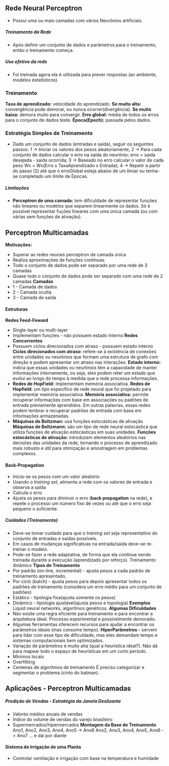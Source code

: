 ## Rede Neural Perceptron 
- Possui uma ou mais camadas com vários Neurônios artificiais.
##### Treinamento da Rede
- Após definir um conjunto de dados e parâmetros para o treinamento, então o treinamento começa.
##### Uso efetivo da rede
- Foi treinada agora ela é utilizada para prever respostas (ao ambiente,  modelos estatísticos).
### Treinamento 
**Taxa de aprendizado:** velocidade do aprendizado.
	**Se muito alta:** convergência pode demorar, ou nunca ocorrer(divergência).
	**Se muito baixa:** demora muito para convergir.
**Erro global:** média de todos os erros para o conjunto de dados teste.
**Época(Epoch):** passada pelos dados.
### Estratégia Simples de Treinamento
- Dado um conjunto de dados (entradas e saída), seguir os seguintes passos:
	1 -> Iniciar os valores dos pesos aleatoriamente,
	2 -> Para cada conjunto de dados calcular o erro na saída do neurônio;
		erro = saida desejada - saida ocorrida;
	3 -> Baseado no erro calcular o valor de cada peso
		Wx = Wx(Erro x TaxaAprendizado x Entrada);
	4 -> Repetir a partir do passo (2) até que o erroGlobal esteja abaixo de um limiar ou tenha-se completado um limite de Épocas.
##### Limitações 
- **Perceptron de uma camada:** tem dificuldade de representar funções não lineares ou modelos que separem linearmente os dados.
	Só é possível representar fuções lineares com uma única camada (ou com várias sem funções de ativação).
## Perceptron Multicamadas
**Motivações:**
- Superar as redes neurais perceptron de camada única
- Realiza aproximações de funções contínuas
- Todo o conjunto de dados pode ser separado por uma rede de 3 camadas
- Quase todo o conjunto de dados pode ser separado com uma rede de 2 camadas
**Camadas**
- 1 - Camada de dados
- 2 - Camada oculta
- 3 - Camada de saída
#### Estruturas
**Redes Feed-Foward**
- Single-layer ou multi-layer
- Implementam funções - não possuem estado interno
**Redes Concorrentes**
- Possuem ciclos direcionados com atraso - possuem estado interno
	**Ciclos direcionados com atraso:** refere-se à existência de conexões entre unidades ou neurônios que formam uma estrutura de grafo com direção e podem apresentar um atraso nas interações.
	**Estado interno:** indica que essas unidades ou neurônios têm a capacidade de manter informações internamente, ou seja, eles podem reter um estado que evolui ao longo do tempo à medida que a rede processa informações.
- **Redes de HopField:** implementam memória associativa.
	**Redes de Hopfield:** um tipo específico de rede neural que foi projetado para implementar memória associativa.
	**Memória associativa:** permite recuperar informações com base em associações ou padrões de entrada previamente aprendidos. Em outras palavras, essas redes podem lembrar e recuperar padrões de entrada com base em informações armazenadas.
- **Máquinas de Boltzman:** usa funções estocásticas de ativação
	**Máquinas de Boltzmann:** são um tipo de rede neural estocástica que utiliza funções de ativação estocásticas em suas unidades. 
	**Funções estocásticas de ativação:** introduzem elementos aleatórios nas decisões das unidades da rede, tornando o processo de aprendizado mais robusto e útil para otimização e amostragem em problemas complexos.
#### Back-Propagation
- Inicia-se os pesos com um valor aleatório
- Usando o *training set*, alimenta a rede com os valores de entrada e observa a saída
- Calcula o erro
- Ajusta os pesos para diminuir o erro (**back propagation** na rede), e repete o processo um número fixo de vezes ou até que o erro seja pequeno o suficiente.
##### Cuidados (Treinamento)
- Deve-se tomar cuidado para que o *training set* seja representativo do conjunto de entradas e saídas possíveis.
- Em casos de mudanças significativas na entrada/saída deve-se re-treinar o modelo.
- Pode-se fazer a rede adaptativa, de forma que ela continue sendo treinada durante a execução (aprendizado por reforço).
	Treinamento dinâmico
**Tipos de Treinamento**
- Por padrão (on-line, incremental) - ajusta pesos a cada padrão de treinamento apresentado,
- Por ciclo (batch) - ajusta pesos para depois apresentar todos os padrões de treinamento (considera um erro médio para um conjunto de padrões)
- Estático - tipologia fixa(ajusta somente os pesos)
- Dinâmico - tipologia ajustável(ajusta pesos e topologia)
	**Exemplos** Liquid neural networks, algoritmos genéticos.
**Algumas Dificuldades**
- Não existe uma regra eficiente para treinamento e para encontrar a arquitetura ideal. Processo experimental e possivelmente demorado.
- Algumas ferramentas oferecem recursos para ajudar a encontrar os parâmetros ideais (mas consome tempo).
	**HiperParâmetros -** servem para lidar com esse tipo de dificuldade, mas eles demandam tempo e sistemas computacionais bem optimizados.
- Variação de parâmetros é muito alta (qual a heurística ideal?).
	Não dá para mapear todo o espaço de heurísticas em um curto período.
- Mínimos locais
- Overfitting 
- Centenas de algoritmos de treinamento
	É preciso categorizar e segmentar o problema (cinto do batman).
## Aplicações - Perceptron Multicamadas
##### Predição de Vendas - Estratégia da Janela Deslizante
- Valores médios anuais de vendas
- Índice do volume de vendas do varejo brasileiro
- Supermercados/hipermercados
**Montagem da Base de Treinamento**
Ano1, Ano2, Ano3, Ano4, Ano5 -> Ano6
Ano2, Ano3, Ano4, Ano5, Ano6 -> Ano7
... e daí por diante
#### Sistema de Irrigação de uma Planta
- Controlar ventilação e irrigação com base na temperatura e humidade